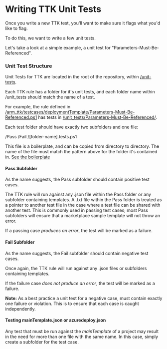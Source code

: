 ﻿Writing TTK Unit Tests
=======

Once you write a new TTK test, you'll want to make sure it flags what you'd like to flag.

To do this, we want to write a few unit tests.

Let's take a look at a simple example, a unit test for "Parameters-Must-Be-Referenced".

### Unit Test Structure

Unit Tests for TTK are located in the root of the repository, within [/unit-tests](../unit-tests).

Each TTK rule has a folder for it's unit tests, and 
each folder name within /unit_tests should match the name of a test.  

For example, the rule defined in [/arm_ttk/testcases/deploymentTemplate/Parameters-Must-Be-Referenced.ps1](./testcases/deploymentTemplate/Parameters-Must-Be-Referenced.ps1)
has tests in [/unit_tests/Parameters-Must-Be-Referenced/](../unit-tests/Parameters-Must-Be-Referenced).

Each test folder should have exactly two subfolders and one file:

/Pass
/Fail
/[folder-name].tests.ps1

This file is a boilerplate, and can be copied from directory to directory.  The name of the file must match the pattern above for the folder it's contained in. [See the boilerplate](../unit-tests/Parameters-Must-Be-Referenced/Parameters-Must-Be-Referenced.tests.ps1) 

#### Pass Subfolder

As the name suggests, the Pass subfolder should contain positive test cases.

The TTK rule will run against any .json file within the Pass folder or any subfolder containing templates.
A .txt file within the Pass folder is treated as a pointer to another test file in the case where a test file can be shared with another test. This is commonly used in passing test cases;  most Pass subfolders will ensure that a marketplace sample template will not throw an error.

If a passing case _produces an error_, the test will be marked as a failure.

#### Fail Subfolder

As the name suggests, the Fail subfolder should contain negative test cases.

Once again, the TTK rule will run against any .json files or subfolders containing templates.

If the failure case _does not produce an error_, the test will be marked as a failure.

**Note:** As a best practice a unit test for a negative case, must contain exactly one failure or violation.  This is to ensure that each case is caught independently. 

#### Testing mainTemplate.json or azuredeploy.json

Any test that must be run against the *mainTemplate* of a project may result in the need for more than one file with the same name.  In this case, simply create a subfolder for the test case.
